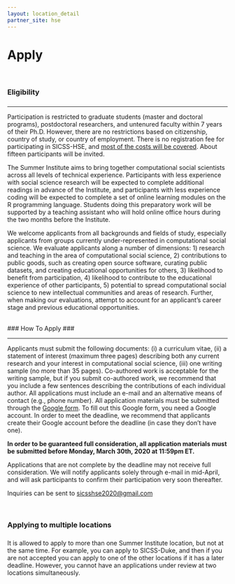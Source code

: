 ```yaml
---
layout: location_detail
partner_site: hse
---
```


<h1 class="display-4">Apply</h1>
<br />

### Eligibility
### <a name="eligibility"></a>

---

Participation is restricted to graduate students (master and doctoral programs), postdoctoral researchers, and untenured faculty within 7 years of their Ph.D. However, there are no restrictions based on citizenship, country of study, or country of employment. There is no registration fee for participating in SICSS-HSE, and [most of the costs will be covered](https://compsocialscience.github.io/summer-institute/2020/hse/travel). About fifteen participants will be invited.

The Summer Institute aims to bring together computational social scientists across all levels of technical experience. Participants with less experience with social science research will be expected to complete additional readings in advance of the Institute, and participants with less experience coding will be expected to complete a set of online learning modules on the R programming language. Students doing this preparatory work will be supported by a teaching assistant who will hold online office hours during the two months before the Institute.

We welcome applicants from all backgrounds and fields of study, especially applicants from groups currently under-represented in computational social science. We evaluate applicants along a number of dimensions: 1) research and teaching in the area of computational social science, 2) contributions to public goods, such as creating open source software, curating public datasets, and creating educational opportunities for others, 3) likelihood to benefit from participation, 4) likelihood to contribute to the educational experience of other participants, 5) potential to spread computational social science to new intellectual communities and areas of research. Further, when making our evaluations, attempt to account for an applicant’s career stage and previous educational opportunities.

<br />
### How To Apply
### <a name="how_to_apply"></a>

---

Applicants must submit the following documents: (i) a curriculum vitae, (ii) a statement of interest (maximum three pages) describing both any current research and your interest in computational social science, (iii) one writing sample (no more than 35 pages). Co-authored work is acceptable for the writing sample, but if you submit co-authored work, we recommend that you include a few sentences describing the contributions of each individual author. All applications must include an e-mail and an alternative means of contact (e.g., phone number). All application materials must be submitted through the [Google form](https://forms.gle/8FsSq684n93WM3Gj7). To fill out this Google form, you need a Google account. In order to meet the deadline, we recommend that applicants create their Google account before the deadline (in case they don’t have one).

**In order to be guaranteed full consideration, all application materials must be submitted before Monday, March 30th, 2020 at 11:59pm ET.**

Applications that are not complete by the deadline may not receive full consideration. We will notify applicants solely through e-mail in mid-April, and will ask participants to confirm their participation very soon thereafter.

Inquiries can be sent to sicsshse2020@gmail.com

<br />

### Applying to multiple locations
### <a name="applying_to_multiple_locations"></a>
It is allowed to apply to more than one Summer Institute location, but not at the same time. For example, you can apply to SICSS-Duke, and then if you are not accepted you can apply to one of the other locations if it has a later deadline. However, you cannot have an applications under review at two locations simultaneously.

